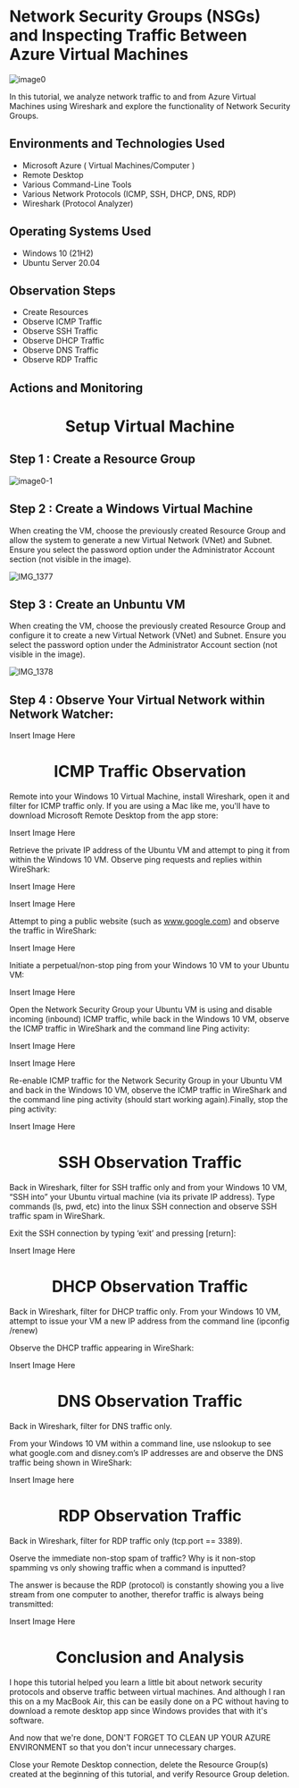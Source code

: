 
# Network Security Groups (NSGs) and Inspecting Traffic Between Azure Virtual Machines

![image0](https://github.com/user-attachments/assets/73a50df9-4196-4d30-a942-2cad86322510)

In this tutorial, we analyze network traffic to and from Azure Virtual Machines using Wireshark and explore the functionality of Network Security Groups.

## Environments and Technologies Used 
- Microsoft Azure ( Virtual Machines/Computer )
- Remote Desktop 
- Various Command-Line Tools
- Various Network Protocols (ICMP, SSH, DHCP, DNS, RDP)
- Wireshark (Protocol Analyzer)

## Operating Systems Used
- Windows 10 (21H2)
- Ubuntu Server 20.04

## Observation Steps
- Create Resources
- Observe ICMP Traffic
- Observe SSH Traffic
- Observe DHCP Traffic
- Observe DNS Traffic
- Observe RDP Traffic

## Actions and Monitoring 

<h1 align="center"> Setup Virtual Machine </h1>

## Step 1 : Create a Resource Group

![image0-1](https://github.com/user-attachments/assets/56fecb7d-488e-45f4-ab54-ade2c3bcad0c)

## Step 2 : Create a Windows Virtual Machine 

When creating the VM, choose the previously created Resource Group and allow the system to generate a new Virtual Network (VNet) and Subnet. Ensure you select the password option under the Administrator Account section (not visible in the image).

![IMG_1377](https://github.com/user-attachments/assets/eb66c426-b83a-4fa9-b221-f59e0b652281)

## Step 3 : Create an Unbuntu VM 

When creating the VM, choose the previously created Resource Group and configure it to create a new Virtual Network (VNet) and Subnet. Ensure you select the password option under the Administrator Account section (not visible in the image).

![IMG_1378](https://github.com/user-attachments/assets/911fd260-b301-4f59-84bb-5892057be0c5)

## Step 4 : Observe Your Virtual Network within Network Watcher:

Insert Image Here


<h1 align="center"> ICMP Traffic Observation </h1>

Remote into your Windows 10 Virtual Machine, install Wireshark, open it and filter for ICMP traffic only. If you are using a Mac like me, you'll have to download Microsoft Remote Desktop from the app store:

Insert Image Here

Retrieve the private IP address of the Ubuntu VM and attempt to ping it from within the Windows 10 VM. Observe ping requests and replies within WireShark:

Insert Image Here

Insert Image Here

Attempt to ping a public website (such as www.google.com) and observe the traffic in WireShark:

Insert Image Here

Initiate a perpetual/non-stop ping from your Windows 10 VM to your Ubuntu VM:

Insert Image Here

Open the Network Security Group your Ubuntu VM is using and disable incoming (inbound) ICMP traffic, while back in the Windows 10 VM, observe the ICMP traffic in WireShark and the command line Ping activity:

Insert Image Here

Insert Image Here

Re-enable ICMP traffic for the Network Security Group in your Ubuntu VM and back in the Windows 10 VM, observe the ICMP traffic in WireShark and the command line ping activity (should start working again).Finally, stop the ping activity:

Insert Image Here

<h1 align="center"> SSH Observation Traffic </h1>

Back in Wireshark, filter for SSH traffic only and from your Windows 10 VM, “SSH into” your Ubuntu virtual machine (via its private IP address). Type commands (ls, pwd, etc) into the linux SSH connection and observe SSH traffic spam in WireShark.

Exit the SSH connection by typing ‘exit’ and pressing [return]:

Insert Image Here

<h1 align="center"> DHCP Observation Traffic </h1>

Back in Wireshark, filter for DHCP traffic only. From your Windows 10 VM, attempt to issue your VM a new IP address from the command line (ipconfig /renew)

Observe the DHCP traffic appearing in WireShark:

Insert Image Here

<h1 align="center"> DNS Observation Traffic </h1>

Back in Wireshark, filter for DNS traffic only.

From your Windows 10 VM within a command line, use nslookup to see what google.com and disney.com’s IP addresses are and observe the DNS traffic being shown in WireShark:

Insert Image here 

<h1 align="center"> RDP Observation Traffic </h1>

Back in Wireshark, filter for RDP traffic only (tcp.port == 3389).

Oserve the immediate non-stop spam of traffic? Why is it non-stop spamming vs only showing traffic when a command is inputted?

The answer is because the RDP (protocol) is constantly showing you a live stream from one computer to another, therefor traffic is always being transmitted:

Insert Image Here

<h1 align="center"> Conclusion and Analysis </h1>

I hope this tutorial helped you learn a little bit about network security protocols and observe traffic between virtual machines. And although I ran this on a my MacBook Air, this can be easily done on a PC without having to download a remote desktop app since Windows provides that with it's software.

And now that we're done, DON'T FORGET TO CLEAN UP YOUR AZURE ENVIRONMENT so that you don't incur unnecessary charges.

Close your Remote Desktop connection, delete the Resource Group(s) created at the beginning of this tutorial, and verify Resource Group deletion.
